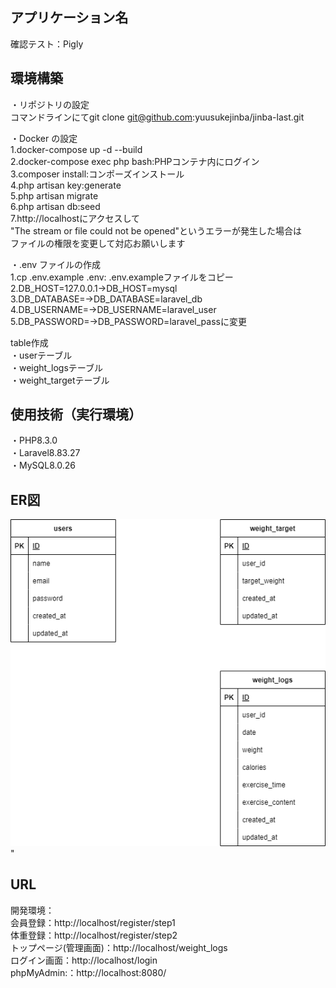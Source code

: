 ## アプリケーション名
確認テスト：Pigly  

## 環境構築

・リポジトリの設定  
コマンドラインにてgit clone git@github.com:yuusukejinba/jinba-last.git  

・Docker の設定  
1.docker-compose up -d --build  
2.docker-compose exec php bash:PHPコンテナ内にログイン  
3.composer install:コンポーズインストール  
4.php artisan key:generate  
5.php artisan migrate  
6.php artisan db:seed  
7.http://localhostにアクセスして  
"The stream or file could not be opened"というエラーが発生した場合は  
ファイルの権限を変更して対応お願いします  

・.env ファイルの作成  
1.cp .env.example .env: .env.exampleファイルをコピー  
2.DB_HOST=127.0.0.1→DB_HOST=mysql  
3.DB_DATABASE=→DB_DATABASE=laravel_db  
4.DB_USERNAME=→DB_USERNAME=laravel_user  
5.DB_PASSWORD=→DB_PASSWORD=laravel_passに変更  

table作成  
・userテーブル  
・weight_logsテーブル  
・weight_targetテーブル  

## 使用技術（実行環境）  

・PHP8.3.0  
・Laravel8.83.27  
・MySQL8.0.26  

## ER図
![ER図](ER.drawio.png)"		
        
## URL  

開発環境：  
会員登録：http://localhost/register/step1  
体重登録：http://localhost/register/step2  
トップページ(管理画面)：http://localhost/weight_logs  
ログイン画面：http://localhost/login  
phpMyAdmin:：http://localhost:8080/  

